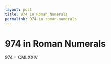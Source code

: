 ```yaml
---
layout: post
title: 974 in Roman Numerals
permalink: 974-in-roman-numerals
---
```


# 974 in Roman Numerals

974 = CMLXXIV
